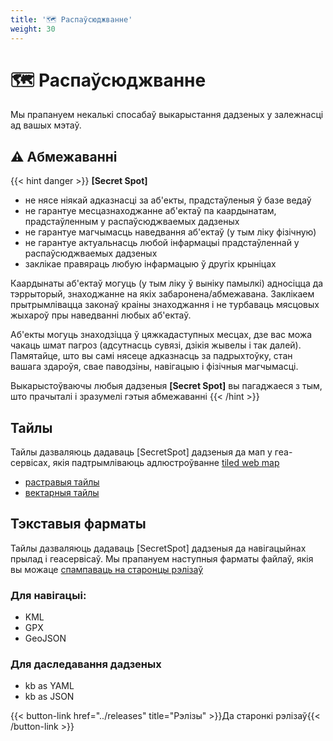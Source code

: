 ```yaml
---
title: '🗺️ Распаўсюджванне'
weight: 30
---
```

# 🗺️ Распаўсюджванне

Мы прапануем некалькі спосабаў выкарыстання дадзеных у залежнасці ад вашых мэтаў.

## ⚠️ Абмежаванні
{{< hint danger >}}
**[Secret Spot]** 
- не нясе ніякай адказнасці за аб'екты, прадстаўленыя ў базе ведаў
- не гарантуе месцазнаходжанне аб'ектаў па каардынатам, прадстаўленным у распаўсюджваемых дадзеных
- не гарантуе магчымасць наведвання аб'ектаў (у тым ліку фізічную)
- не гарантуе актуальнасць любой інфармацыі прадстаўленнай у распаўсюджваемых дадзеных
- заклікае правяраць любую інфармацыю ў другіх крыніцах

Каардынаты аб'ектаў могуць (у тым ліку ў выніку памылкі) адносіцца да тэррыторый, знаходжанне на якіх забаронена/абмежавана.
Заклікаем прытрымлівацца законаў краіны знаходжання і не турбаваць мясцовых жыхароў пры наведванні любых аб'ектаў.

Аб'екты могуць знаходзіцца ў цяжкадаступных месцах, дзе вас можа чакаць шмат пагроз (адсутнасць сувязі, дзікія жывелы і так далей).
Памятайце, што вы самі нясеце адказнасць за падрыхтоўку, стан вашага здароўя, свае паводзіны, навігацыю і фізічныя магчымасці.

Выкарыстоўваючы любыя дадзеныя **[Secret Spot]** вы пагаджаеся з тым, што прачыталі і зразумелі гэтыя абмежаванні
{{< /hint >}}

## Тайлы

Тайлы дазваляюць дадаваць [SecretSpot] дадзеныя да мап у геа-сервісах, 
якія падтрымліваюць адлюстроўванне [tiled web map](https://en.wikipedia.org/wiki/Tiled_web_map)

- [растравыя тайлы](./tiles/raster)
- [вектарныя тайлы](./tiles/vector)

## Тэкставыя фарматы

Тайлы дазваляюць дадаваць [SecretSpot] дадзеныя да навігацыйнах прылад і геасервісаў.
Мы прапануем наступныя фарматы файлаў, якія вы можаце [спампаваць на старонцы рэлізаў](../releases)

### Для навігацыі:

- KML
- GPX
- GeoJSON

### Для даследавання дадзеных

- kb as YAML
- kb as JSON

{{< button-link href="../releases" title="Рэлізы" >}}Да старонкі рэлізаў{{< /button-link >}}

